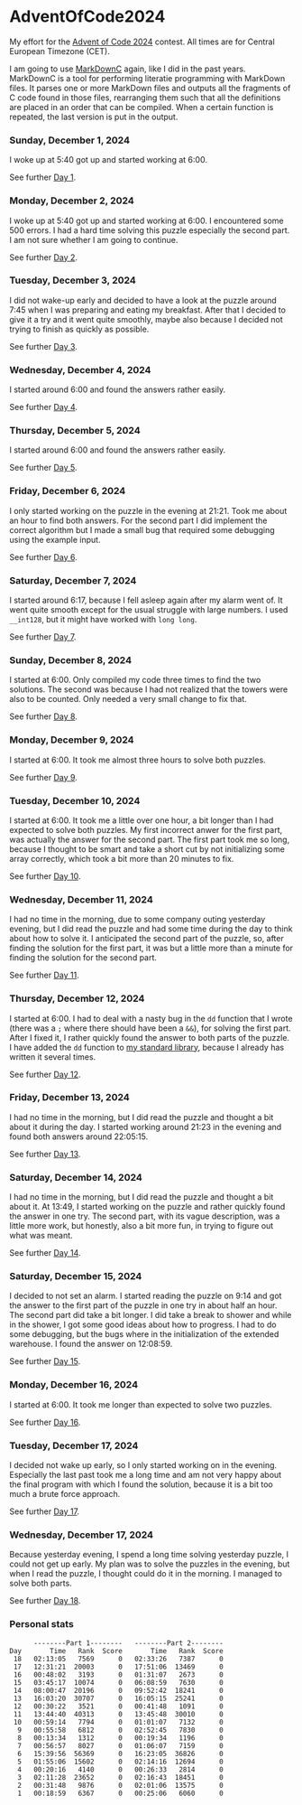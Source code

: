 # AdventOfCode2024

My effort for the [Advent of Code 2024](https://adventofcode.com/2024) contest.
All times are for Central European Timezone (CET).

I am going to use [MarkDownC](https://github.com/FransFaase/IParse/?tab=readme-ov-file#markdownc)
again, like I did in the past years. MarkDownC is a tool for
performing literatie programming with MarkDown files. It parses one
or more MarkDown files and outputs all the fragments of C code found
in those files, rearranging them such that all the definitions are placed
in an order that can be compiled. When a certain function is repeated,
the last version is put in the output.

### Sunday, December 1, 2024

I woke up at 5:40 got up and started working at 6:00.

See further [Day 1](Day01.md).

### Monday, December 2, 2024

I woke up at 5:40 got up and started working at 6:00.
I encountered some 500 errors. I had a hard time solving this
puzzle especially the second part. I am not sure whether I am
going to continue.

See further [Day 2](Day02.md).

### Tuesday, December 3, 2024

I did not wake-up early and decided to have a look at the
puzzle around 7:45 when I was preparing and eating my breakfast.
After that I decided to give it a try and it went quite
smoothly, maybe also because I decided not trying to finish
as quickly as possible.

See further [Day 3](Day03.md).

### Wednesday, December 4, 2024

I started around 6:00 and found the answers rather easily.

See further [Day 4](Day04.md).

### Thursday, December 5, 2024

I started around 6:00 and found the answers rather easily.

See further [Day 5](Day05.md).

### Friday, December 6, 2024

I only started working on the puzzle in the evening at 21:21.
Took me about an hour to find both answers. For the second
part I did implement the correct algorithm but I made a small
bug that required some debugging using the example input.

See further [Day 6](Day06.md).

### Saturday, December 7, 2024

I started around 6:17, because I fell asleep again after
my alarm went of. It went quite smooth except for the usual
struggle with large numbers. I used `__int128`, but it might
have worked with `long long`.

See further [Day 7](Day07.md).

### Sunday, December 8, 2024

I started at 6:00. Only compiled my code three times to find
the two solutions. The second was because I had not realized
that the towers were also to be counted. Only needed a very
small change to fix that.

See further [Day 8](Day08.md).

### Monday, December 9, 2024

I started at 6:00. It took me almost three hours to solve
both puzzles.

See further [Day 9](Day09.md).

### Tuesday, December 10, 2024

I started at 6:00. It took me a little over one hour, a bit
longer than I had expected to solve both puzzles. My first
incorrect anwer for the first part, was actually the answer
for the second part. The first part took me so long, because
I thought to be smart and take a short cut by not initializing
some array correctly, which took a bit more than 20 minutes
to fix.

See further [Day 10](Day10.md).

### Wednesday, December 11, 2024

I had no time in the morning, due to some company outing
yesterday evening, but I did read the puzzle and had some
time during the day to think about how to solve it. I anticipated
the second part of the puzzle, so, after finding the solution
for the first part, it was but a little more than a minute
for finding the solution for the second part.

See further [Day 11](Day11.md).

### Thursday, December 12, 2024

I started at 6:00. I had to deal with a nasty bug in the
`dd` function that I wrote (there was a `;` where there
should have been a `&&`), for solving the first part.
After I fixed it, I rather quickly found the answer to
both parts of the puzzle. I have added the `dd` function
to [my standard library](Std.md), because I already has
written it several times.

See further [Day 12](Day12.md).

### Friday, December 13, 2024

I had no time in the morning, but I did read the puzzle
and thought a bit about it during the day. I started
working around 21:23 in the evening and found both answers
around 22:05:15.

See further [Day 13](Day13.md).

### Saturday, December 14, 2024

I had no time in the morning, but I did read the puzzle
and thought a bit about it. At 13:49, I started working
on the puzzle and rather quickly found the answer in one
try. The second part, with its vague description, was a
little more work, but honestly, also a bit more fun, in
trying to figure out what was meant.

See further [Day 14](Day14.md).

### Saturday, December 15, 2024

I decided to not set an alarm. I started reading the puzzle
on 9:14 and got the answer to the first part of the puzzle
in one try in about half an hour. The second part did take
a bit longer. I did take a break to shower and while in the
shower, I got some good ideas about how to progress. I had
to do some debugging, but the bugs where in the initialization
of the extended warehouse. I found the answer on 12:08:59.

See further [Day 15](Day15.md).

### Monday, December 16, 2024

I started at 6:00. It took me longer than expected to solve
two puzzles.

See further [Day 16](Day16.md).

### Tuesday, December 17, 2024

I decided not wake up early, so I only started working on
in the evening. Especially the last past took me a long
time and am not very happy about the final program with which
I found the solution, because it is a bit too much a brute force
approach.

See further [Day 17](Day17.md).

### Wednesday, December 17, 2024

Because yesterday evening, I spend a long time solving
yesterday puzzle, I could not get up early. My plan was to
solve the puzzles in the evening, but when I read the puzzle,
I thought could do it in the morning. I managed to solve
both parts.

See further [Day 18](Day18.md).

### Personal stats

```
      --------Part 1--------   --------Part 2--------
Day       Time   Rank  Score       Time   Rank  Score
 18   02:13:05   7569      0   02:33:26   7387      0
 17   12:31:21  20003      0   17:51:06  13469      0
 16   00:48:02   3193      0   01:31:07   2673      0
 15   03:45:17  10074      0   06:08:59   7630      0
 14   08:00:47  20196      0   09:52:42  18241      0
 13   16:03:20  30707      0   16:05:15  25241      0
 12   00:30:22   3521      0   00:41:48   1091      0
 11   13:44:40  40313      0   13:45:48  30010      0
 10   00:59:14   7794      0   01:01:07   7132      0
  9   00:55:58   6812      0   02:52:45   7830      0
  8   00:13:34   1312      0   00:19:34   1196      0
  7   00:56:57   8027      0   01:06:07   7159      0
  6   15:39:56  56369      0   16:23:05  36826      0
  5   01:55:06  15602      0   02:14:16  12694      0
  4   00:20:16   4140      0   00:26:33   2814      0
  3   02:11:28  23652      0   02:16:43  18451      0
  2   00:31:48   9876      0   02:01:06  13575      0
  1   00:18:59   6367      0   00:25:06   6060      0
```

